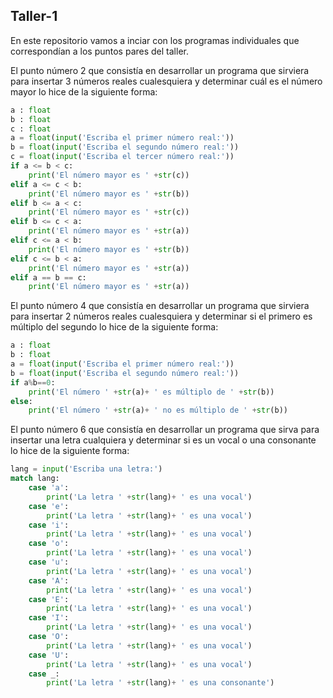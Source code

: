 ## Taller-1
En este repositorio vamos a inciar con los programas individuales que correspondían a los puntos pares del taller.

El punto número 2 que consistía en desarrollar un programa que sirviera para insertar 3 números reales cualesquiera y determinar cuál es el número mayor lo hice de la siguiente forma:

```python
a : float
b : float
c : float
a = float(input('Escriba el primer número real:'))
b = float(input('Escriba el segundo número real:'))
c = float(input('Escriba el tercer número real:'))
if a <= b < c:
    print('El número mayor es ' +str(c))
elif a <= c < b:
    print('El número mayor es ' +str(b))
elif b <= a < c:
    print('El número mayor es ' +str(c))
elif b <= c < a:
    print('El número mayor es ' +str(a))
elif c <= a < b:
    print('El número mayor es ' +str(b))
elif c <= b < a:
    print('El número mayor es ' +str(a))
elif a == b == c:
    print('El número mayor es ' +str(a))
```


El punto número 4 que consistía en desarrollar un programa que sirviera para insertar 2 números reales cualesquiera y determinar si el primero es múltiplo del segundo lo hice de la siguiente forma:

```python
a : float
b : float
a = float(input('Escriba el primer número real:'))
b = float(input('Escriba el segundo número real:'))
if a%b==0:
    print('El número ' +str(a)+ ' es múltiplo de ' +str(b))
else:
    print('El número ' +str(a)+ ' no es múltiplo de ' +str(b))
```


El punto número 6 que consistía en desarrollar un programa que sirva para insertar una letra cualquiera y determinar si es un vocal o una consonante lo hice de la siguiente forma:

```python
lang = input('Escriba una letra:')
match lang:
    case 'a':
        print('La letra ' +str(lang)+ ' es una vocal')
    case 'e':
        print('La letra ' +str(lang)+ ' es una vocal')
    case 'i':
        print('La letra ' +str(lang)+ ' es una vocal')
    case 'o':
        print('La letra ' +str(lang)+ ' es una vocal')
    case 'u':
        print('La letra ' +str(lang)+ ' es una vocal')
    case 'A':
        print('La letra ' +str(lang)+ ' es una vocal')
    case 'E':
        print('La letra ' +str(lang)+ ' es una vocal')
    case 'I':
        print('La letra ' +str(lang)+ ' es una vocal')
    case 'O':
        print('La letra ' +str(lang)+ ' es una vocal')
    case 'U':
        print('La letra ' +str(lang)+ ' es una vocal')
    case _:
        print('La letra ' +str(lang)+ ' es una consonante')
````










